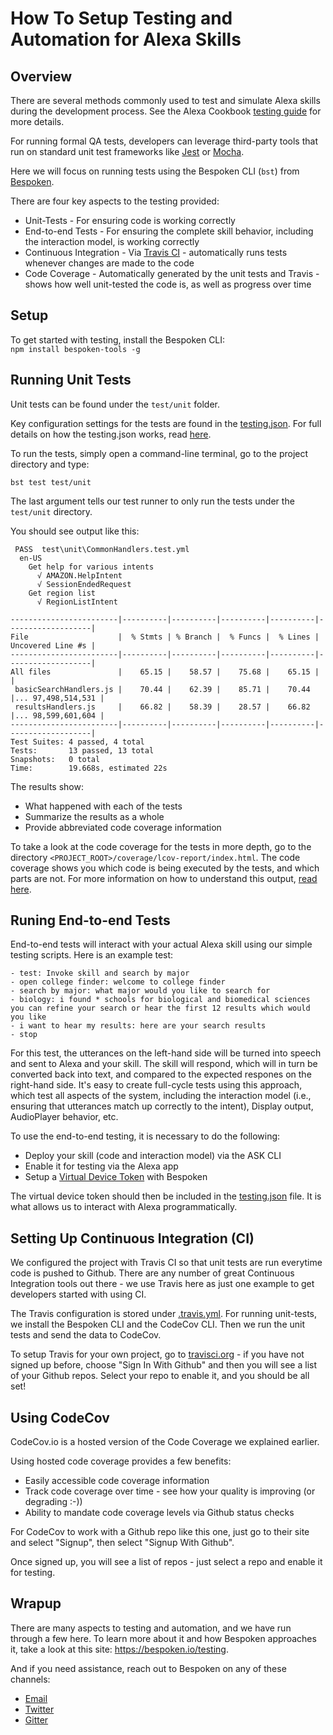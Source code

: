# How To Setup Testing and Automation for Alexa Skills
## Overview
There are several methods commonly used to test and simulate Alexa skills during the development process.
See the Alexa Cookbook [testing guide](https://github.com/alexa/alexa-cookbook/tree/master/guides/testing) for more details.

For running formal QA tests, developers can leverage third-party tools that run on standard unit test frameworks like [Jest](https://jestjs.io/) or [Mocha](https://mochajs.org/).

Here we will focus on running tests using the Bespoken CLI (`bst`) from [Bespoken](https://bespoken.io).

There are four key aspects to the testing provided:
* Unit-Tests - For ensuring code is working correctly
* End-to-end Tests - For ensuring the complete skill behavior, including the interaction model, is working correctly
* Continuous Integration - Via [Travis CI](https://travis-ci.org) - automatically runs tests whenever changes are made to the code
* Code Coverage - Automatically generated by the unit tests and Travis - shows how well unit-tested the code is, as well as progress over time

## Setup
To get started with testing, install the Bespoken CLI:  
`npm install bespoken-tools -g`

## Running Unit Tests
Unit tests can be found under the `test/unit` folder.

Key configuration settings for the tests are found in the [testing.json](/test/testing.json). For full details on how the testing.json works, read [here](https://read.bespoken.io/end-to-end/guide/#configuration).

To run the tests, simply open a command-line terminal, go to the project directory and type:  
```
bst test test/unit
```

The last argument tells our test runner to only run the tests under the `test/unit` directory.

You should see output like this:
```
 PASS  test\unit\CommonHandlers.test.yml
  en-US
    Get help for various intents
      √ AMAZON.HelpIntent
      √ SessionEndedRequest
    Get region list
      √ RegionListIntent

------------------------|----------|----------|----------|----------|-------------------|
File                    |  % Stmts | % Branch |  % Funcs |  % Lines | Uncovered Line #s |
------------------------|----------|----------|----------|----------|-------------------|
All files               |    65.15 |    58.57 |    75.68 |    65.15 |                   |
 basicSearchHandlers.js |    70.44 |    62.39 |    85.71 |    70.44 |... 97,498,514,531 |
 resultsHandlers.js     |    66.82 |    58.39 |    28.57 |    66.82 |... 98,599,601,604 |
------------------------|----------|----------|----------|----------|-------------------|
Test Suites: 4 passed, 4 total
Tests:       13 passed, 13 total
Snapshots:   0 total
Time:        19.668s, estimated 22s
```

The results show:
* What happened with each of the tests
* Summarize the results as a whole
* Provide abbreviated code coverage information 

To take a look at the code coverage for the tests in more depth, go to the directory `<PROJECT_ROOT>/coverage/lcov-report/index.html`. The code coverage shows you which code is being executed by the tests, and which parts are not. For more information on how to understand this output, [read here](https://github.com/dwyl/learn-istanbul/blob/master/README.md).

## Runing End-to-end Tests
End-to-end tests will interact with your actual Alexa skill using our simple testing scripts. Here is an example test:  
```
- test: Invoke skill and search by major
- open college finder: welcome to college finder
- search by major: what major would you like to search for
- biology: i found * schools for biological and biomedical sciences you can refine your search or hear the first 12 results which would you like
- i want to hear my results: here are your search results
- stop
```

For this test, the utterances on the left-hand side will be turned into speech and sent to Alexa and your skill. The skill will respond, which will in turn be converted back into text, and compared to the expected respones on the right-hand side. It's easy to create full-cycle tests using this approach, which test all aspects of the system, including the interaction model (i.e., ensuring that utterances match up correctly to the intent), Display output, AudioPlayer behavior, etc.

To use the end-to-end testing, it is necessary to do the following:  
* Deploy your skill (code and interaction model) via the ASK CLI
* Enable it for testing via the Alexa app
* Setup a [Virtual Device Token](https://read.bespoken.io/end-to-end/setup/) with Bespoken

The virtual device token should then be included in the [testing.json](../testing.json#L2) file. It is what allows us to interact with Alexa programmatically.

## Setting Up Continuous Integration (CI)
We configured the project with Travis CI so that unit tests are run everytime code is pushed to Github. There are any number of great Continuous Integration tools out there - we use Travis here as just one example to get developers started with using CI.

The Travis configuration is stored under [.travis.yml](../.travis.yml). For running unit-tests, we install the Bespoken CLI and the CodeCov CLI. Then we run the unit tests and send the data to CodeCov.

To setup Travis for your own project, go to [travisci.org](https://travis-ci.org) - if you have not signed up before, choose "Sign In With Github" and then you will see a list of your Github repos. Select your repo to enable it, and you should be all set!

## Using CodeCov
CodeCov.io is a hosted version of the Code Coverage we explained earlier.

Using hosted code coverage provides a few benefits:  
* Easily accessible code coverage information
* Track code coverage over time - see how your quality is improving (or degrading :-))
* Ability to mandate code coverage levels via Github status checks
 
For CodeCov to work with a Github repo like this one, just go to their site and select "Signup", then select "Signup With Github".

Once signed up, you will see a list of repos - just select a repo and enable it for testing.

## Wrapup
There are many aspects to testing and automation, and we have run through a few here. To learn more about it and how Bespoken approaches it, take a look at this site:     https://bespoken.io/testing.

And if you need assistance, reach out to Bespoken on any of these channels:
* [Email](mailto:support@bespoken.io)
* [Twitter](https://twitter.com/bespokenio)
* [Gitter](https://gitter.im/bespoken)